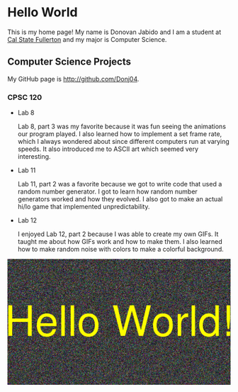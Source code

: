# Hello World

This is my home page! My name is Donovan Jabido and I am a student at [Cal State Fullerton](http://www.fullerton.edu/) and my major is Computer Science.

## Computer Science Projects

My GitHub page is http://github.com/Donj04.

### CPSC 120

* Lab 8

    Lab 8, part 3 was my favorite because it was fun seeing the animations
    our program played. I also learned how to implement a set frame rate,
    which I always wondered about since different computers run at varying
    speeds. It also introduced me to ASCII art which seemed very interesting.

* Lab 11

    Lab 11, part 2 was a favorite because we got to write code that used a
    random number generator. I got to learn how random number generators
    worked and how they evolved. I also got to make an actual hi/lo game that
    implemented unpredictability.

* Lab 12

    I enjoyed Lab 12, part 2 because I was able to create my own GIFs. It
    taught me about how GIFs work and how to make them. I also learned how to
    make random noise with colors to make a colorful background.

![The GIF from Lab 12](images/message.gif)